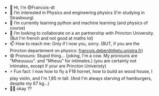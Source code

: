 - 👋 Hi, I’m @Francois-dt
- 👀 I’m interested in Physics and engineering physics (I'm studying in Strasbourg)
- 🌱 I’m currently learning python and machine learning (and physics of course)
- 💞️ I’m looking to collaborate on a an partnership with Princton University. (But I'm french and not good at maths lol)
- 📫 How to reach me: Only if I now you, sorry. (BUT, if you are the Princton departement on physics: francois.deberdt@etu.unistra.fr)
- 😄 Pronouns: Stupid thing... (joking, I'm a cow. My pronouns are "Mheuuuuu". and "Mheuu" for intimates.) (you are certainly not intimates, except if your are Princton Univeristy)
- ⚡ Fun fact: I now how to fly a F18 hornet, how to build an wood house, I play violin, and I'm 1,85 m tall. (And I'm always starving of hamburgers, despite my 67 kg...)
- 🍺🏢 okay ??
<!---
Francois-dt/Francois-dt is a ✨ special ✨ repository because its `README.md` (this file) appears on your GitHub profile.
You can click the Preview link to take a look at your changes.
--->
